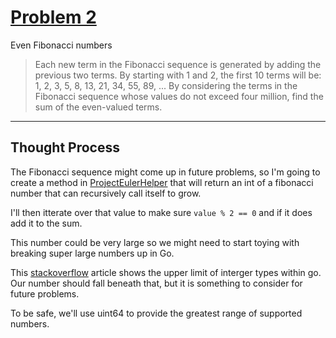 # [Problem 2](https://projecteuler.net/problem=2)

Even Fibonacci numbers

> Each new term in the Fibonacci sequence is generated by adding the previous two terms. By starting with 1 and 2, the first 10 terms will be:
> 1, 2, 3, 5, 8, 13, 21, 34, 55, 89, ...
> By considering the terms in the Fibonacci sequence whose values do not exceed four million, find the sum of the even-valued terms.

---

## Thought Process

The Fibonacci sequence might come up in future problems, so I'm going to create a method in [ProjectEulerHelper](/projectEulerHelper/readme.md) that will return an int of a fibonacci number that can recursively call itself to grow.

I'll then itterate over that value to make sure `value % 2 == 0` and if it does add it to the sum.

This number could be very large so we might need to start toying with breaking super large numbers up in Go.

This [stackoverflow](https://stackoverflow.com/questions/6878590/the-maximum-value-for-an-int-type-in-go) article shows the upper limit of interger types within go. Our number should fall beneath that, but it is something to consider for future problems.

To be safe, we'll use uint64 to provide the greatest range of supported numbers.